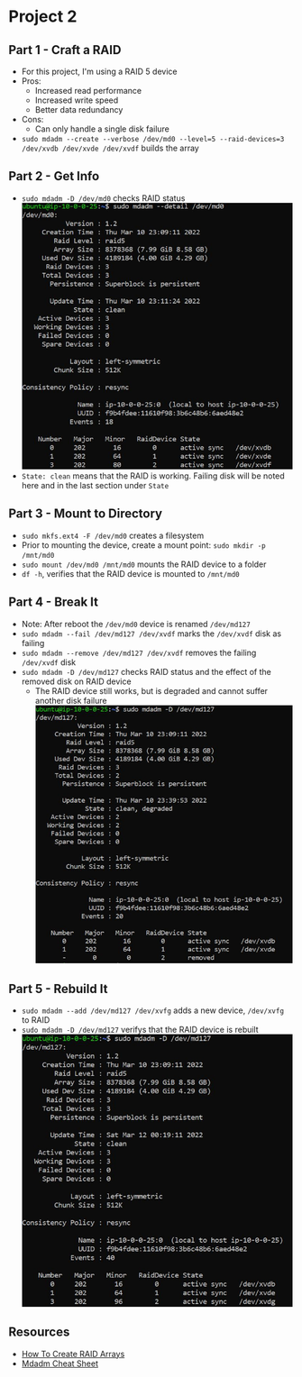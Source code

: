 # Project 2

## Part 1 - Craft a RAID

- For this project, I'm using a RAID 5 device
- Pros: 
   - Increased read performance 
   - Increased write speed
   - Better data redundancy
- Cons: 
   - Can only handle a single disk failure
- `sudo mdadm --create --verbose /dev/md0 --level=5 --raid-devices=3 /dev/xvdb /dev/xvde /dev/xvdf` builds the array
 
## Part 2 - Get Info

- `sudo mdadm -D /dev/md0` checks RAID status
![RAID status](https://github.com/cybersmith22/portfolio/blob/da6f55130daec7f02cfd46d6e29b28691f8ba304/RAID/Building-RAID/images/part2.JPG)
- `State: clean` means that the RAID is working. Failing disk will be noted here and in the last section under `State`

## Part 3 - Mount to Directory 

- `sudo mkfs.ext4 -F /dev/md0` creates a filesystem
- Prior to mounting the device, create a mount point: `sudo mkdir -p /mnt/md0`
- `sudo mount /dev/md0 /mnt/md0` mounts the RAID device to a folder
- `df -h`, verifies that the RAID device is mounted to `/mnt/md0`

## Part 4 - Break It

- Note: After reboot the `/dev/md0` device is renamed `/dev/md127` 
- `sudo mdadm --fail /dev/md127 /dev/xvdf` marks the `/dev/xvdf` disk as failing 
- `sudo mdadm --remove /dev/md127 /dev/xvdf` removes the failing  `/dev/xvdf` disk
- `sudo mdadm -D /dev/md127` checks RAID status and the effect of the removed disk on RAID device
   - The RAID device still works, but is degraded and cannot suffer another disk failure
   ![Effect of Failed Disk on RAID](https://github.com/cybersmith22/portfolio/blob/da6f55130daec7f02cfd46d6e29b28691f8ba304/RAID/Building-RAID/images/part4.JPG)

## Part 5 - Rebuild It

- `sudo mdadm --add /dev/md127 /dev/xvfg` adds a new device, `/dev/xvfg` to RAID
- `sudo mdadm -D /dev/md127` verifys that the RAID device is rebuilt
    ![Rebuilt RAID Array](https://github.com/cybersmith22/portfolio/blob/da6f55130daec7f02cfd46d6e29b28691f8ba304/RAID/Building-RAID/images/part5.JPG)

## Resources

- [How To Create RAID Arrays](https://www.digitalocean.com/community/tutorials/how-to-create-raid-arrays-with-mdadm-on-ubuntu-18-04#creating-a-raid-5-array)
- [Mdadm Cheat Sheet](https://www.ducea.com/2009/03/08/mdadm-cheat-sheet/)
